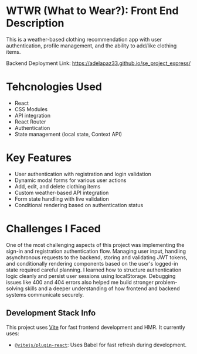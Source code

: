 # WTWR (What to Wear?): Front End Description
This is a weather-based clothing recommendation app with user authentication, profile management, and the ability to add/like clothing items. 

Backend Deployment Link: https://adelapaz33.github.io/se_project_express/

# Tehcnologies Used 
- React
- CSS Modules
- API integration
- React Router
- Authentication 
- State management (local state, Context API)

# Key Features 
- User authentication with registration and login validation  
- Dynamic modal forms for various user actions  
- Add, edit, and delete clothing items  
- Custom weather-based API integration  
- Form state handling with live validation  
- Conditional rendering based on authentication status  

# Challenges I Faced 
One of the most challenging aspects of this project was implementing the sign-in and registration authentication flow. Managing user input, handling asynchronous requests to the backend, storing and validating JWT tokens, and conditionally rendering components based on the user's logged-in state required careful planning. I learned how to structure authentication logic cleanly and persist user sessions using localStorage. Debugging issues like 400 and 404 errors also helped me build stronger problem-solving skills and a deeper understanding of how frontend and backend systems communicate securely.

## Development Stack Info

This project uses [Vite](https://vitejs.dev/) for fast frontend development and HMR. It currently uses:

- [`@vitejs/plugin-react`](https://github.com/vitejs/vite-plugin-react): Uses Babel for fast refresh during development.





